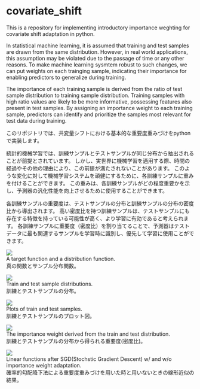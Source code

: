 # covariate_shift

This is a repository for implementing introductory importance weghting for covariate shift adaptation in python.

In statistical machine learning, it is assumed that training and test samples are drawn from the same distribution.
However, in real world applications, this assumption may be violated due to the passage of time or any other reasons.
To make machine learning sysmtem robust to such changes, we can put weights on each trainging sample, indicating their importance for enabling predictors to generalize during training.

The importance of each training sample is derived from the ratio of test sample distribution to training sample distribution.
Training samples with high ratio values are likely to be more informative, possessing features also present in test samples.
By assigning an importance weight to each training sample, predictors can identify and prioritize the samples most relevant for test data during training.


このリポジトリでは、共変量シフトにおける基本的な重要度重みづけをpythonで実装します。

統計的機械学習では、訓練サンプルとテストサンプルが同じ分布から抽出されることが前提とされています。
しかし、実世界に機械学習を適用する際、時間の経過やその他の理由により、この前提が満たされないことがあります。
このような変化に対して機械学習システムを頑健にするために、各訓練サンプルに重みを付けることができます。
この重みは、各訓練サンプルがどの程度重要かを示し、予測器の汎化性能を向上させるために使用することができます。

各訓練サンプルの重要度は、テストサンプルの分布と訓練サンプルの分布の密度比から導出されます。
高い密度比を持つ訓練サンプルは、テストサンプルにも存在する特徴を持っている可能性が高く、より学習に有効であると考えられます。
各訓練サンプルに重要度（密度比）を割り当てることで、予測器はテストデータに最も関連するサンプルを学習時に識別し、優先して学習に使用ことができます。


<img src="https://github.com/kazumanakata/covariate_shift/assets/121463877/bc1690e2-411b-4727-8c6a-91750641a215"><br>
A target function and a distribution function.<br>
真の関数とサンプル分布関数。

<img src="https://github.com/kazumanakata/covariate_shift/assets/121463877/0c8f0bda-51de-4da2-a31c-b2dc29152f40"><br>
Train and test sample distributions.<br>
訓練とテストサンプルの分布。

<img src="https://github.com/kazumanakata/covariate_shift/assets/121463877/d18ce528-d130-4914-b95e-21dd5f3f2325"><br>
Plots of train and test samples.<br>
訓練とテストサンプルのプロット図。

<img src="https://github.com/kazumanakata/covariate_shift/assets/121463877/f68258b9-0a74-4e5e-8b1e-764a50f663e7"><br>
The importance weight derived from the train and test distribution.<br>
訓練とテストサンプルの分布から得られる重要度(密度比)。

<img src="https://github.com/kazumanakata/covariate_shift/assets/121463877/7e4410fe-d1a6-4e35-a14d-774b759e9d36"><br>
Linear functions after SGD(Stochstic Gradient Descent) w/ and w/o importance weight adaptation.<br>
確率的勾配降下法による重要度重みづけを用いた時と用いないときの線形近似の結果。
